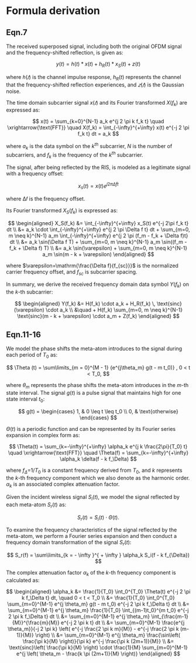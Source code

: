 # Formula derivation

## Eqn.7
The received superposed signal, including both the original OFDM signal and the frequency-shifted reflection, is given as:

$$
y(t) = h(t) * x(t) + h_R(t) * x_S(t) + z(t)
$$

where $ℎ(𝑡)$ is the channel impulse response, $h_R(t)$ represents the channel that the frequency-shifted reflection experiences, and $𝑧(𝑡)$ is the
Gaussian noise. 

The time domain subcarrier signal $x(𝑡)$ and its Fourier transformed $X(f_k)$ are expressed as:

$$
x(t) = \sum_{k=0}^{N-1} a_k e^{j 2 \pi k f_k t} 
\quad \xrightarrow{\text{FFT}} \quad
X(f_k) = \int_{-\infty}^{+\infty} x(t) e^{-j 2 \pi f_k t} dt = a_k
$$

where $a_k$ is the data symbol on the $k^{th}$ subcarrier, $N$ is the number of subcarriers, and $f_{k}$ is the frequency of the $k^{th}$ subcarrier.

The signal, after being reflected by the RIS, is modeled as a legitimate signal with a frequency offset:

$$
x_s(t) = x(t)e^{j2\pi\Delta f t}
$$

where Δ𝑓 is the frequency offset.

Its Fourier transformed $X_S(f_k)$ is expressed as:

$$
\begin{aligned}
X_S(f_k) &= \int_{-\infty}^{+\infty} x_S(t) e^{-j 2\pi f_k t} dt \\
         &= a_k \cdot \int_{-\infty}^{+\infty} e^{j 2 \pi \Delta f t} dt 
         + \sum_{m=0, m \neq k}^{N-1} a_m \int_{-\infty}^{+\infty} e^{j 2 \pi (f_m - f_k + \Delta f)t} dt \\
         &= a_k \sin(\Delta f T) 
         + \sum_{m=0, m \neq k}^{N-1} a_m \sin((f_m - f_k + \Delta f) T) \\
         &= a_k \sin(\varepsilon) 
         + \sum_{m=0, m \neq k}^{N-1} a_m \sin(m - k + \varepsilon)
\end{aligned}
$$

where $\varepsilon=\mathrm{\frac{\Delta f}{f_{sc}}}$ is the normalized carrier frequency offset, and ${f_{sc}}$ is subcarrier spacing.

In summary, we derive the received frequency domain data symbol $Y(f_k)$ on the 𝑘-th subcarrier:

$$
\begin{aligned}
Y(f_k) &= H(f_k) \cdot a_k + H_R(f_k) \, \text{sinc}(\varepsilon) \cdot a_k \\
       &\quad + H(f_k) \sum_{m=0, m \neq k}^{N-1} \text{sinc}(m - k + \varepsilon) \cdot a_m + Z(f_k)
\end{aligned}
$$


## Eqn.11-16
We model the phase shifts the meta-atom introduces to the signal during each period of $T_0$ as:

$$
\Theta (t) = \sum\limits_{m = 0}^{M - 1} {e^{j\theta_m} g(t - m t_0)} , 0 < t < T_0,
$$

where $\theta_m$ represents the phase shifts the meta-atom introduces in the $m$-th state interval. The signal $g(t)$ is a pulse signal that maintains high for one state interval $t_0$:

$$
g(t) =
\begin{cases} 
      1, & 0 \leq t \leq t_0 \\
      0, & \text{otherwise}
\end{cases}
$$

$\Theta (t)$ is a periodic function and can be represented by its Fourier series expansion in complex form as:

$$
\Theta(t) = \sum_{k=-\infty}^{+\infty} \alpha_k e^{j k \frac{2\pi}{T_0} t}
\quad \xrightarrow{\text{FFT}} \quad
\Theta(f) = \sum_{k=-\infty}^{+\infty} \alpha_k \delta(f - k f_\Delta)
$$

where $f_{\Delta} \mathrm{=} 1/T_0$ is a constant frequency derived from $T_0$, and $k$ represents the $k$-th frequency component which we also denote as the harmonic order. $\alpha_k$ is an associated complex attenuation factor.

Given the incident wireless signal $S_i(t)$, we model the signal reflected by each meta-atom $S_r(t)$ as:

$$
    S_r(t) = S_i(t) \cdot \Theta (t).
$$

To examine the frequency characteristics of the signal reflected by the meta-atom, we perform a Fourier series expansion and then conduct a frequency domain transformation of the signal $S_r(t)$:

$$
S_r(f) =  \sum\limits_{k =  - \infty }^{ + \infty } \alpha_k S_i(f - k f_{\Delta})
$$

The complex attenuation factor $\alpha_k$ of the $k$-th frequency component is calculated as:

$$
\begin{aligned}
\alpha_k &= \frac{1}{T_0} \int_0^{T_0} \Theta(t) e^{-j 2 \pi k f_\Delta t} dt, \quad 0 < t < T_0 \\
    &= \frac{1}{T_0} \int_0^{T_0} \sum_{m=0}^{M-1} e^{j \theta_m} g(t - m t_0) e^{-j 2 \pi k f_\Delta t} dt \\
    &= \sum_{m=0}^{M-1} e^{j \theta_m} \frac{1}{T_0} \int_{(m-1)t_0}^{m t_0} e^{-j 2 \pi k f_\Delta t} dt \\
    &= \sum_{m=0}^{M-1} e^{j \theta_m} \int_{\frac{m-1}{M}}^{\frac{m}{M}} e^{-j 2 \pi k t} dt \\
    &= \sum_{m=0}^{M-1} \frac{e^{j \theta_m}}{-j 2 \pi k} \left( e^{-j \frac{2 \pi k m}{M}} - e^{-j \frac{2 \pi k (m-1)}{M}} \right) \\
    &= \sum_{m=0}^{M-1} e^{j \theta_m} \frac{\sin\left( \frac{\pi k}{M} \right)}{\pi k} e^{-j \frac{\pi k (2m+1)}{M}} \\
    &= \text{sinc}\left( \frac{\pi k}{M} \right) \cdot \frac{1}{M} \sum_{m=0}^{M-1} e^{j \left( \theta_m - \frac{k \pi (2m+1)}{M} \right)}
\end{aligned}
$$






